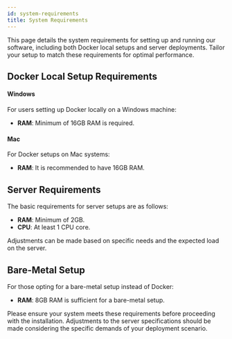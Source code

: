 ```yaml
---
id: system-requirements
title: System Requirements
---
```


This page details the system requirements for setting up and running our software, including both Docker local setups and server deployments. Tailor your setup to match these requirements for optimal performance.

## Docker Local Setup Requirements

#### Windows
For users setting up Docker locally on a Windows machine:
- **RAM**: Minimum of 16GB RAM is required.

#### Mac
For Docker setups on Mac systems:
- **RAM**: It is recommended to have 16GB RAM.

## Server Requirements

The basic requirements for server setups are as follows:
- **RAM**: Minimum of 2GB.
- **CPU**: At least 1 CPU core.

Adjustments can be made based on specific needs and the expected load on the server.

## Bare-Metal Setup

For those opting for a bare-metal setup instead of Docker:
- **RAM**: 8GB RAM is sufficient for a bare-metal setup.

Please ensure your system meets these requirements before proceeding with the installation. Adjustments to the server specifications should be made considering the specific demands of your deployment scenario.
